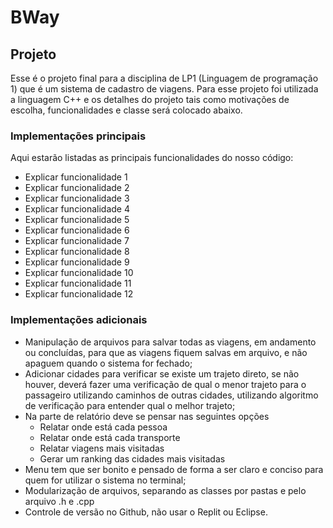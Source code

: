 # BWay

## Projeto

Esse é o projeto final para a disciplina de LP1 (Linguagem de programação 1) que é um sistema de cadastro de viagens. Para esse projeto foi utilizada a linguagem C++ e os detalhes do projeto tais como motivações de escolha, funcionalidades e classe será colocado abaixo.

### Implementações principais

Aqui estarão listadas as principais funcionalidades do nosso código:

- Explicar funcionalidade 1
- Explicar funcionalidade 2
- Explicar funcionalidade 3
- Explicar funcionalidade 4
- Explicar funcionalidade 5
- Explicar funcionalidade 6
- Explicar funcionalidade 7
- Explicar funcionalidade 8
- Explicar funcionalidade 9
- Explicar funcionalidade 10
- Explicar funcionalidade 11
- Explicar funcionalidade 12
        

### Implementações adicionais

- Manipulação de arquivos para salvar todas as viagens, em andamento ou concluídas, para que as viagens fiquem salvas em arquivo, e não apaguem quando  o sistema for fechado;
- Adicionar cidades para verificar se existe um trajeto direto, se não houver, deverá fazer uma verificação de qual o menor trajeto para o passageiro utilizando caminhos de outras cidades, utilizando algoritmo de verificação para entender qual o melhor trajeto;
- Na parte de relatório deve se pensar nas seguintes opções
    - Relatar onde está cada pessoa
    - Relatar onde está cada transporte
    - Relatar viagens mais visitadas
    - Gerar um ranking das cidades mais visitadas
- Menu tem que ser bonito e pensado de forma a ser claro e conciso para quem for utilizar o sistema no terminal;
- Modularização de arquivos, separando as classes por pastas e pelo arquivo .h e .cpp
- Controle de versão no Github, não usar o Replit ou Eclipse.
